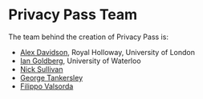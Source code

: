 # Privacy Pass Team

The team behind the creation of Privacy Pass is:

- [Alex Davidson](https://alxdavids.xyz), Royal Holloway, University of London
- [Ian Goldberg](https://cs.uwaterloo.ca/~iang/), University of Waterloo
- [Nick Sullivan](https://github.com/grittygrease)
- [George Tankersley](https://gtank.cc) 
- [Filippo Valsorda](https://github.com/filosottile) 
